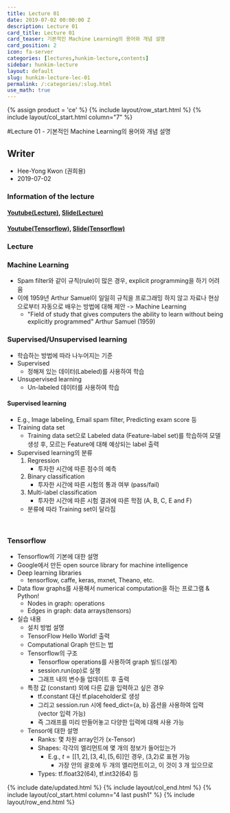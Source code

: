 ```yaml
---
title: Lecture 01
date: 2019-07-02 00:00:00 Z
description: Lecture 01
card_title: Lecture 01
card_teaser: 기본적인 Machine Learning의 용어와 개념 설명
card_position: 2
icon: fa-server
categories: [lectures,hunkim-lecture,contents]
sidebar: hunkim-lecture
layout: default
slug: hunkim-lecture-lec-01
permalink: /:categories/:slug.html
use_math: true
---
```


{% assign product = 'ce' %}
{% include layout/row_start.html %}
{% include layout/col_start.html column="7" %}

#Lecture 01 - 기본적인 Machine Learning의 용어와 개념 설명

## Writer
+ Hee-Yong Kwon (권희용)
+ 2019-07-02

### Information of the lecture
#### [Youtube(Lecture)](https://www.youtube.com/watch?v=qPMeuL2LIqY), [Slide(Lecture)](https://github.com/inhaucs/inhaucs.github.io/blob/master/assets/files/heeyong/2019/hunkim-lecture/slide/lec1.pdf?raw=true)
#### [Youtube(Tensorflow)](https://www.youtube.com/watch?v=-57Ne86Ia8w&feature=youtu.be), [Slide(Tensorflow)](https://github.com/inhaucs/inhaucs.github.io/blob/master/assets/files/heeyong/2019/hunkim-lecture/slide/lab1.pdf?raw=true)

### Lecture
### Machine Learning
+ Spam filter와 같이 규칙(rule)이 많은 경우, explicit programming을 하기 어려움
+ 이에 1959년 Arthur Samuel이 일일히 규칙을 프로그래밍 하지 않고 자료나 현상으로부터 자동으로 배우는 방법에 대해 제안 -> Machine Learning
  + "Field of study that gives computers the ability to learn without being explicitly programmed" Arthur Samuel (1959)

### Supervised/Unsupervised learning
+ 학습하는 방법에 따라 나누어지는 기준
+ Supervised
  + 정해져 있는 데이터(Labeled)를 사용하여 학습
+ Unsupervised learning
  + Un-labeled 데이터를 사용하여 학습

#### Supervised learning
+ E.g., Image labeling, Email spam filter, Predicting exam score 등
+ Training data set
  + Training data set으로 Labeled data (Feature-label set)를 학습하여 모델 생성 후, 모르는 Feature에 대해 예상되는 label 출력
+ Supervised learning의 분류
  1) Regression
      + 투자한 시간에 따른 점수의 예측
  2) Binary classification
      + 투자한 시간에 따른 시험의 통과 여부 (pass/fail)
  3) Multi-label classification
      + 투자한 시간에 따른 시험 결과에 따른 학점 (A, B, C, E and F)
  + 분류에 따라 Training set이 달라짐

<br>

### Tensorflow

+ Tensorflow의 기본에 대한 설명
+ Google에서 만든 open source library for machine intelligence
+ Deep learning libraries
  + tensorflow, caffe, keras, mxnet, Theano, etc.
+ Data flow graphs를 사용해서 numerical computation을 하는 프로그램 & Python!
  + Nodes in graph: operations
  + Edges in graph: data arrays(tensors)
+ 실습 내용
  + 설치 방법 설명
  + TensorFlow Hello World! 출력
  + Computational Graph 만드는 법
  + Tensorflow의 구조
    + Tensorflow operations를 사용하여 graph 빌드(설계)
    + session.run(op)로 실행
    + 그래프 내의 변수들 업데이트 후 출력
  + 특정 값 (constant) 외에 다른 값을 입력하고 싶은 경우
    + tf.constant 대신 tf.placeholder로 생성
    + 그리고 session.run 시에 feed_dict={a, b} 옵션을 사용하여 입력 (vector 입력 가능)
    + 즉 그래프를 미리 만들어놓고 다양한 입력에 대해 사용 가능
  + Tensor에 대한 설명
    + Ranks: 몇 차원 array인가 (x-Tensor)
    + Shapes: 각각의 엘리먼트에 몇 개의 정보가 들어있는가
      + E.g., $t = [[1,2], [3,4], [5,6]]$인 경우, (3,2)로 표현 가능
        + 가장 안의 괄호에 두 개의 엘리먼트이고, 이 것이 3 개 있으므로
    + Types: tf.float32(64), tf.int32(64) 등

{% include date/updated.html %}
{% include layout/col_end.html %}
{% include layout/col_start.html column="4 last push1" %}
{% include layout/row_end.html %}
